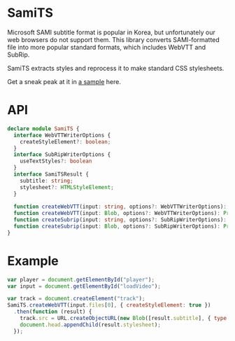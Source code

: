 SamiTS
======

Microsoft SAMI subtitle format is popular in Korea, but unfortunately our web browsers do not support them. This library converts SAMI-formatted file into more popular standard formats, which includes WebVTT and SubRip.

SamiTS extracts styles and reprocess it to make standard CSS stylesheets.

Get a sneak peak at it in [a sample](http://saschanaz.github.io/SamiTS/sample/) here.

# API

```typescript
declare module SamiTS {
  interface WebVTTWriterOptions {
    createStyleElement?: boolean;
  }
  interface SubRipWriterOptions {
    useTextStyles?: boolean
  }
  interface SamiTSResult {
    subtitle: string;
    stylesheet?: HTMLStyleElement;
  }
  
  function createWebVTT(input: string, options?: WebVTTWriterOptions): Promise<SamiTSResult>;
  function createWebVTT(input: Blob, options?: WebVTTWriterOptions): Promise<SamiTSResult>;
  function createSubrip(input: string, options?: SubRipWriterOptions): Promise<SamiTSResult>;
  function createSubrip(input: Blob, options?: SubRipWriterOptions): Promise<SamiTSResult>;
}
```

# Example

```javascript
var player = document.getElementById("player");
var input = document.getElementById("loadVideo");

var track = document.createElement("track");
SamiTS.createWebVTT(input.files[0], { createStyleElement: true })
  .then(function (result) {
    track.src = URL.createObjectURL(new Blob([result.subtitle], { type: "text/vtt" }));
    document.head.appendChild(result.stylesheet);
  });
```

